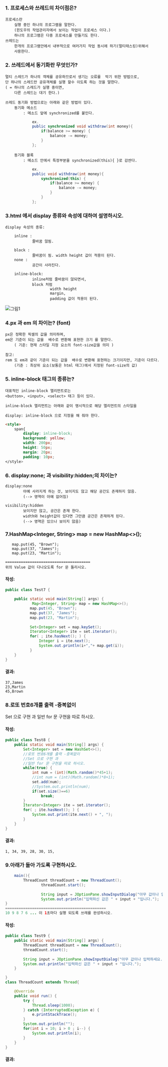 ### 1. 프로세스와 쓰레드의 차이점은?
	프로세스란 
		실행 중인 하나의 프로그램을 말한다.
		(윈도우의 작업관리자에서 보이는 작업이 프로세스 이다.)
		하나의 프로그램은 다중 프로세스를 만들기도 한다.
	쓰레드는 
		한개의 프로그램안에서 내부적으로 여러가지 작업 동시에 하기(멀티태스킹)위해서
		사용한다.
		
### 2. 쓰레드에서 동기화란 무엇인가?
	멀티 스레드가 하나의 객체를 공유하므로서 생기는 오류를	막기 위한 방법으로,
	단 하나의 스레드만 공유객체를 실행 할수 이도록 하는 것을 말한다.
	( = 하나의 스레드가 실행 중이면, 
		다른 스레드는 대기 한다.)
		
	쓰레드 동기화 방법으로는 아래와 같은 방법이 있다.
		동기화 메소드
			: 메소드 앞에 synchronized를 붙인다.
```java		
			ex. 
			public synchronized void withdraw(int money){
				if(balance >= money) {
					balance -= money;
				}
			};
```			
		동기화 블록
			: 메소드 안에서 특정부분을 synchronized(this){ }로 감싼다.
```java
			ex. 
			public void withdraw(int money){
				synchronized(this) {
					if(balance >= money) {
						balance -= money;
					}
				}
			};
```

### 3.html 에서  display 종류와 속성에 대하여 설명하시오.
	display 속성의 종류:
	
		inline : 
				줄바꿈 않됨.

		block : 
				줄바꿈이 됨. width height 값이 적용이 된다.
		none : 
				공간이 사라진다.
				
		inline-block:
				inline처럼 줄바꿈이 않되면서, 
				block 처럼 
						width height 
						margin,
						padding 값이 적용이 된다.
![그림1](./1.PNG)		

### 4.px 과 em 의 차이는? (font)
	px은 정확한 픽셀의 값을 의미하며,
	em은 기준이 되는 값을  배수로 변환해 표현한 크기 를 말한다.
		( 기준: 현재 스타일 지정 요소의 font-size값을 의미 )
		
	참고:
	rem 도 em과 같이 기준이 되는 값을  배수로 변환해 표현하는 크기이지만, 기준이 다르다.
		(기준 : 최상위 요소(보통은 html 태그)에서 지정된 font-size의 값)


### 5. inline-block 태그의 종류는?
	대표적인 inline-block 엘리먼트로는
	<button>, <input>, <select> 태그 등이 있다.
	
	inline-block 엘리먼트는 아래와 같이 명시적으로 해당 엘리먼트의 스타일을 
	
	display: inline-block 으로 지정을 해 줘야 한다.
	
```html
<style>
	span{
		display: inline-block;
		background: yellow;
		width: 200px;
		height: 50px;
		margin: 20px;
		padding: 10px;
</style>
```	


### 6. display:none; 과 visibility:hidden;의 차이는?
	display:none
			아예 사라지게 하는 것, 보이지도 않고 해당 공간도 존재하지 않음.
			(--> 영역이 아예 없어짐)
			
	visibility:hidden			
			보이지만 않고, 공간은 존재 한다.
			width와 height값이 있다면 그만큼 공간은 존재하게 된다.
			(--> 영역은 있으나 보이지 않음)
			
### 7.HashMap<Integer, String> map = new HashMap<>();
```
   map.put(45, "Brown");
   map.put(37, "James");
   map.put(23, "Martin");

======================================
위의 Value 값이 다나오도록 for 문 돌리시오.
```
#### 작성:
```java
public class Test7 {

	public static void main(String[] args) {
			Map<Integer, String> map = new HashMap<>();
		   map.put(45, "Brown");
		   map.put(37, "James");
		   map.put(23, "Martin");
		   
		   Set<Integer> set = map.keySet();
		   Iterator<Integer> ite = set.iterator();
		   for( ; ite.hasNext(); ) {
			   Integer i = ite.next();
			   System.out.println(i+","+ map.get(i));
		   }
	}
}
```
#### 결과:
```
37,James
23,Martin
45,Brown
```

### 8.로또 번호6개를 출력 -중복없이
Set 으로 구현 과
일반 for 문 구현을 따로 하시오.
#### 작성:
```java
public class Test8 {
	public static void main(String[] args) {
		Set<Integer> set = new HashSet<>();
		//로또 번호6개를 출력 -중복없이
		//Set 으로 구현 과
		//일반 for 문 구현을 따로 하시오.
		while(true) {
			int num = (int)(Math.random()*45+1);
			//int num = (int)(Math.random()*8+1);
			set.add(num);
			//System.out.println(num);
			if(set.size()==6)
				break;
		}
		Iterator<Integer> ite = set.iterator();
		for( ; ite.hasNext(); ) {
			System.out.print(ite.next() + ", ");
		}
	}
}
```
#### 결과:
```
1, 34, 39, 28, 30, 15, 
```
### 9.아래가 돌아 가도록 구현하시오.
```java
    main(){
        ThreadCount threadCount = new ThreadCount();
                threadCount.start();
                
                String input = JOptionPane.showInputDialog("아무 값이나 입력하세요."); 
                System.out.println("입력하신 값은 " + input + "입니다.");
}
=============================================
10 9 8 7 6 ... 이 1초마다 실행 되도록 쓰레를 완성하시오.
```
#### 작성:
```java
public class Test9 {
	public static void main(String[] args) {
        ThreadCount threadCount = new ThreadCount();
        threadCount.start();
        
        String input = JOptionPane.showInputDialog("아무 값이나 입력하세요."); 
        System.out.println("입력하신 값은 " + input + "입니다.");
	}

}
class ThreadCount extends Thread{

	@Override
	public void run() {
		try {
			Thread.sleep(1000);	
		} catch (InterruptedException e) {
			e.printStackTrace();
		}
		System.out.println("");
		for(int i = 10; i > 0 ; i--) {
			System.out.println(i);
		}
	}
}

```
#### 결과:
```
```
